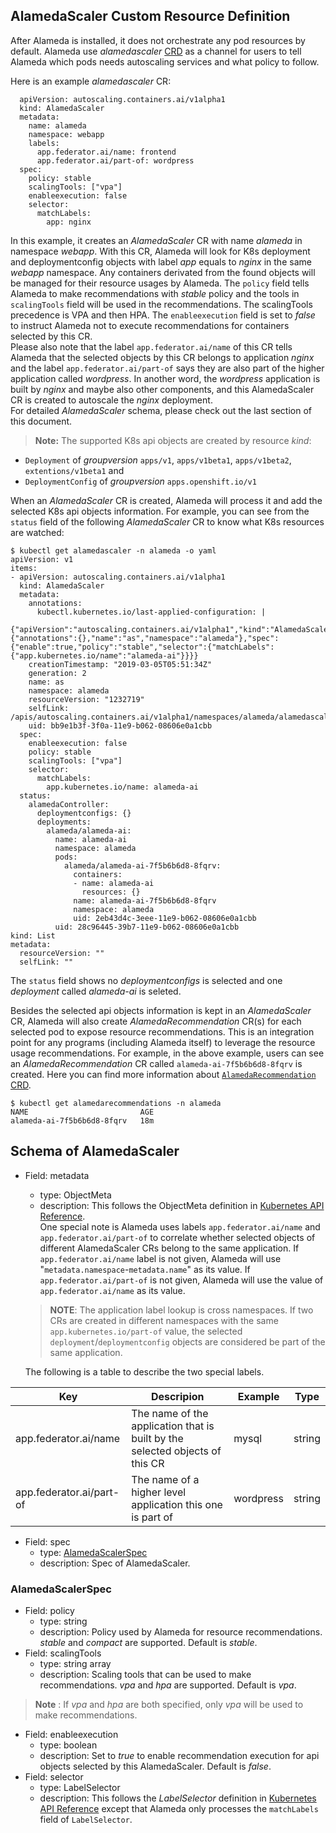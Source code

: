 ## AlamedaScaler Custom Resource Definition

After Alameda is installed, it does not orchestrate any pod resources by default.
Alameda use _alamedascaler_ [CRD](https://kubernetes.io/docs/concepts/extend-kubernetes/api-extension/custom-resources/) as a channel for users to tell Alameda which pods needs autoscaling services and what policy to follow.

Here is an example _alamedascaler_ CR:

```
  apiVersion: autoscaling.containers.ai/v1alpha1
  kind: AlamedaScaler
  metadata:
    name: alameda
    namespace: webapp
    labels:
      app.federator.ai/name: frontend
      app.federator.ai/part-of: wordpress
  spec:
    policy: stable
    scalingTools: ["vpa"]
    enableexecution: false
    selector:
      matchLabels:
        app: nginx
```

In this example, it creates an _AlamedaScaler_ CR with name _alameda_ in namespace _webapp_. With this CR, Alameda will look for K8s deployment and deploymentconfig objects with label _app_ equals to _nginx_ in the same _webapp_ namespace. Any containers derivated from the found objects will be managed for their resource usages by Alameda.
The `policy` field tells Alameda to make recommendations with _stable_ policy and the tools in `scalingTools` field will be used in the recommendations. The scalingTools precedence is VPA and then HPA. The `enableexecution` field is set to _false_ to instruct Alameda not to execute recommendations for containers selected by this CR.  
Please also note that the label `app.federator.ai/name` of this CR tells Alameda that the selected objects by this CR belongs to application _nginx_ and the label `app.federator.ai/part-of` says they are also part of the higher application called _wordpress_. In another word, the _wordpress_ application is built by _nginx_ and maybe also other components, and this AlamedaScaler CR is created to autoscale the _nginx_ deployment.  
For detailed _AlamedaScaler_ schema, please check out the last section of this document.

> **Note:** The supported K8s api objects are created by resource _kind_:
- ```Deployment``` of _groupversion_ ```apps/v1```, ```apps/v1beta1```, ```apps/v1beta2```, ```extentions/v1beta1``` and
- ```DeploymentConfig``` of _groupversion_ ```apps.openshift.io/v1```

When an _AlamedaScaler_ CR is created, Alameda will process it and add the selected K8s api objects information. For example, you can see from the `status` field of the following _AlamedaScaler_ CR to know what K8s resources are watched:
```
$ kubectl get alamedascaler -n alameda -o yaml
apiVersion: v1
items:
- apiVersion: autoscaling.containers.ai/v1alpha1
  kind: AlamedaScaler
  metadata:
    annotations:
      kubectl.kubernetes.io/last-applied-configuration: |
        {"apiVersion":"autoscaling.containers.ai/v1alpha1","kind":"AlamedaScaler","metadata":{"annotations":{},"name":"as","namespace":"alameda"},"spec":{"enable":true,"policy":"stable","selector":{"matchLabels":{"app.kubernetes.io/name":"alameda-ai"}}}}
    creationTimestamp: "2019-03-05T05:51:34Z"
    generation: 2
    name: as
    namespace: alameda
    resourceVersion: "1232719"
    selfLink: /apis/autoscaling.containers.ai/v1alpha1/namespaces/alameda/alamedascalers/as
    uid: bb9e1b3f-3f0a-11e9-b062-08606e0a1cbb
  spec:
    enableexecution: false
    policy: stable
    scalingTools: ["vpa"]
    selector:
      matchLabels:
        app.kubernetes.io/name: alameda-ai
  status:
    alamedaController:
      deploymentconfigs: {}
      deployments:
        alameda/alameda-ai:
          name: alameda-ai
          namespace: alameda
          pods:
            alameda/alameda-ai-7f5b6b6d8-8fqrv:
              containers:
              - name: alameda-ai
                resources: {}
              name: alameda-ai-7f5b6b6d8-8fqrv
              namespace: alameda
              uid: 2eb43d4c-3eee-11e9-b062-08606e0a1cbb
          uid: 28c96445-39b7-11e9-b062-08606e0a1cbb
kind: List
metadata:
  resourceVersion: ""
  selfLink: ""

```

The `status` field shows no _deploymentconfigs_ is selected and one _deployment_ called _alameda-ai_ is seleted.

Besides the selected api objects information is kept in an _AlamedaScaler_ CR, Alameda will also create _AlamedaRecommendation_ CR(s) for each selected pod to expose resource recommendations. This is an integration point for any programs (including Alameda itself) to leverage the resource usage recommendations. For example, in the above example, users can see an _AlamedaRecommendation_ CR called `alameda-ai-7f5b6b6d8-8fqrv` is created. Here you can find more information about [`AlamedaRecommendation` CRD](./crd_alamedarecommendation.md).
```
$ kubectl get alamedarecommendations -n alameda
NAME                         AGE
alameda-ai-7f5b6b6d8-8fqrv   18m
```

## Schema of AlamedaScaler

- Field: metadata
  - type: ObjectMeta
  - description: This follows the ObjectMeta definition in [Kubernetes API Reference](https://kubernetes.io/docs/reference/#api-reference).  
One special note is Alameda uses labels `app.federator.ai/name` and `app.federator.ai/part-of` to correlate whether selected objects of different AlamedaScaler CRs belong to the same application. If `app.federator.ai/name` label is not given, Alameda will use "`metadata.namespace`-`metadata.name`" as its value. If `app.federator.ai/part-of` is not given, Alameda will use the value of `app.federator.ai/name` as its value.

  > **NOTE**: The application label lookup is cross namespaces. If two CRs are created in different namespaces with the same `app.kubernetes.io/part-of` value, the selected `deployment`/`deploymentconfig` objects are considered be part of the same application.

  The following is a table to describe the two special labels.

Key                       | Descripion                                                                                                  | Example   | Type
--------------------------|-------------------------------------------------------------------------------------------------------------|-----------|-----
app.federator.ai/name     | The name of the application that is built by the selected objects of this CR                                | mysql     | string 
app.federator.ai/part-of  | The name of a higher level application this one is part of                                                  | wordpress | string

- Field: spec
  - type: [AlamedaScalerSpec](#alamedascalerspec)
  - description: Spec of AlamedaScaler.

### AlamedaScalerSpec

- Field: policy
  - type: string
  - description: Policy used by Alameda for resource recommendations. _stable_ and _compact_ are supported. Default is _stable_.
- Field: scalingTools
  - type: string array
  - description: Scaling tools that can be used to make recommendations. _vpa_ and _hpa_ are supported. Default is _vpa_.
> **Note** : If _vpa_ and _hpa_ are both specified, only _vpa_ will be used to make recommendations.
- Field: enableexecution
  - type: boolean
  - description: Set to _true_ to enable recommendation execution for api objects selected by this AlamedaScaler. Default is _false_.
- Field: selector
  - type: LabelSelector
  - description: This follows the _LabelSelector_ definition in [Kubernetes API Reference](https://kubernetes.io/docs/reference/#api-reference) except that Alameda only processes the `matchLabels` field of `LabelSelector`.


